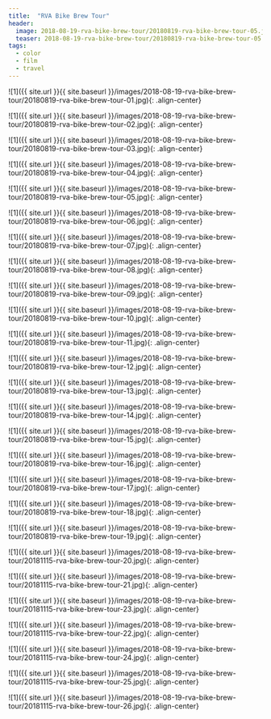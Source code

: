 ```yaml
---
title:  "RVA Bike Brew Tour"
header:
  image: 2018-08-19-rva-bike-brew-tour/20180819-rva-bike-brew-tour-05.jpg
  teaser: 2018-08-19-rva-bike-brew-tour/20180819-rva-bike-brew-tour-05.jpg
tags: 
  - color
  - film
  - travel
---
```


<p></p>
![1]({{ site.url }}{{ site.baseurl }}/images/2018-08-19-rva-bike-brew-tour/20180819-rva-bike-brew-tour-01.jpg){: .align-center}
<figcaption> </figcaption>
<p></p>

<p></p>
![1]({{ site.url }}{{ site.baseurl }}/images/2018-08-19-rva-bike-brew-tour/20180819-rva-bike-brew-tour-02.jpg){: .align-center}
<figcaption> </figcaption>
<p></p>

<p></p>
![1]({{ site.url }}{{ site.baseurl }}/images/2018-08-19-rva-bike-brew-tour/20180819-rva-bike-brew-tour-03.jpg){: .align-center}
<figcaption> </figcaption>
<p></p>

<p></p>
![1]({{ site.url }}{{ site.baseurl }}/images/2018-08-19-rva-bike-brew-tour/20180819-rva-bike-brew-tour-04.jpg){: .align-center}
<figcaption> </figcaption>
<p></p>

<p></p>
![1]({{ site.url }}{{ site.baseurl }}/images/2018-08-19-rva-bike-brew-tour/20180819-rva-bike-brew-tour-05.jpg){: .align-center}
<figcaption> </figcaption>
<p></p>

<p></p>
![1]({{ site.url }}{{ site.baseurl }}/images/2018-08-19-rva-bike-brew-tour/20180819-rva-bike-brew-tour-06.jpg){: .align-center}
<figcaption> </figcaption>
<p></p>

<p></p>
![1]({{ site.url }}{{ site.baseurl }}/images/2018-08-19-rva-bike-brew-tour/20180819-rva-bike-brew-tour-07.jpg){: .align-center}
<figcaption> </figcaption>
<p></p>

<p></p>
![1]({{ site.url }}{{ site.baseurl }}/images/2018-08-19-rva-bike-brew-tour/20180819-rva-bike-brew-tour-08.jpg){: .align-center}
<figcaption> </figcaption>
<p></p>

<p></p>
![1]({{ site.url }}{{ site.baseurl }}/images/2018-08-19-rva-bike-brew-tour/20180819-rva-bike-brew-tour-09.jpg){: .align-center}
<figcaption> </figcaption>
<p></p>

<p></p>
![1]({{ site.url }}{{ site.baseurl }}/images/2018-08-19-rva-bike-brew-tour/20180819-rva-bike-brew-tour-10.jpg){: .align-center}
<figcaption> </figcaption>
<p></p>

<p></p>
![1]({{ site.url }}{{ site.baseurl }}/images/2018-08-19-rva-bike-brew-tour/20180819-rva-bike-brew-tour-11.jpg){: .align-center}
<figcaption> </figcaption>
<p></p>

<p></p>
![1]({{ site.url }}{{ site.baseurl }}/images/2018-08-19-rva-bike-brew-tour/20180819-rva-bike-brew-tour-12.jpg){: .align-center}
<figcaption> </figcaption>
<p></p>

<p></p>
![1]({{ site.url }}{{ site.baseurl }}/images/2018-08-19-rva-bike-brew-tour/20180819-rva-bike-brew-tour-13.jpg){: .align-center}
<figcaption> </figcaption>
<p></p>

<p></p>
![1]({{ site.url }}{{ site.baseurl }}/images/2018-08-19-rva-bike-brew-tour/20180819-rva-bike-brew-tour-14.jpg){: .align-center}
<figcaption> </figcaption>
<p></p>

<p></p>
![1]({{ site.url }}{{ site.baseurl }}/images/2018-08-19-rva-bike-brew-tour/20180819-rva-bike-brew-tour-15.jpg){: .align-center}
<figcaption> </figcaption>
<p></p>

<p></p>
![1]({{ site.url }}{{ site.baseurl }}/images/2018-08-19-rva-bike-brew-tour/20180819-rva-bike-brew-tour-16.jpg){: .align-center}
<figcaption> </figcaption>
<p></p>

<p></p>
![1]({{ site.url }}{{ site.baseurl }}/images/2018-08-19-rva-bike-brew-tour/20180819-rva-bike-brew-tour-17.jpg){: .align-center}
<figcaption> </figcaption>
<p></p>

<p></p>
![1]({{ site.url }}{{ site.baseurl }}/images/2018-08-19-rva-bike-brew-tour/20180819-rva-bike-brew-tour-18.jpg){: .align-center}
<figcaption> </figcaption>
<p></p>

<p></p>
![1]({{ site.url }}{{ site.baseurl }}/images/2018-08-19-rva-bike-brew-tour/20180819-rva-bike-brew-tour-19.jpg){: .align-center}
<figcaption> </figcaption>
<p></p>

<p></p>
![1]({{ site.url }}{{ site.baseurl }}/images/2018-08-19-rva-bike-brew-tour/20181115-rva-bike-brew-tour-20.jpg){: .align-center}
<figcaption> </figcaption>
<p></p>

<p></p>
![1]({{ site.url }}{{ site.baseurl }}/images/2018-08-19-rva-bike-brew-tour/20181115-rva-bike-brew-tour-21.jpg){: .align-center}
<figcaption> </figcaption>
<p></p>

<p></p>
![1]({{ site.url }}{{ site.baseurl }}/images/2018-08-19-rva-bike-brew-tour/20181115-rva-bike-brew-tour-23.jpg){: .align-center}
<figcaption> </figcaption>
<p></p>

<p></p>
![1]({{ site.url }}{{ site.baseurl }}/images/2018-08-19-rva-bike-brew-tour/20181115-rva-bike-brew-tour-22.jpg){: .align-center}
<figcaption> </figcaption>
<p></p>

<p></p>
![1]({{ site.url }}{{ site.baseurl }}/images/2018-08-19-rva-bike-brew-tour/20181115-rva-bike-brew-tour-24.jpg){: .align-center}
<figcaption> </figcaption>
<p></p>

<p></p>
![1]({{ site.url }}{{ site.baseurl }}/images/2018-08-19-rva-bike-brew-tour/20181115-rva-bike-brew-tour-25.jpg){: .align-center}
<figcaption> </figcaption>
<p></p>

<p></p>
![1]({{ site.url }}{{ site.baseurl }}/images/2018-08-19-rva-bike-brew-tour/20181115-rva-bike-brew-tour-26.jpg){: .align-center}
<figcaption> </figcaption>
<p></p>

